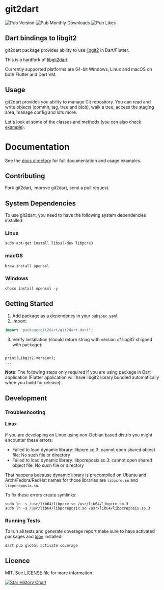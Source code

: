# git2dart
![Pub Version](https://img.shields.io/pub/v/git2dart)
![Pub Monthly Downloads](https://img.shields.io/pub/dm/git2dart)
![Pub Likes](https://img.shields.io/pub/likes/git2dart)

## Dart bindings to libgit2

git2dart package provides ability to use [libgit2](https://github.com/libgit2/libgit2) in Dart/Flutter.

This is a hardfork of [libgit2dart](https://github.com/SkinnyMind/libgit2dart)

Currently supported platforms are 64-bit Windows, Linux and macOS on both Flutter and Dart VM.

## Usage

git2dart provides you ability to manage Git repository. You can read and write objects (commit, tag, tree and blob), walk a tree, access the staging area, manage config and lots more.

Let's look at some of the classes and methods (you can also check [example](example/example.dart)).

# Documentation

See the [docs directory](docs/README.md) for full documentation and usage examples.

## Contributing

Fork git2dart, improve git2dart, send a pull request.

 ## System Dependencies

To use git2dart, you need to have the following system dependencies installed:

### Linux

```shell
sudo apt-get install libssl-dev libpcre3
```

### macOS

```shell
brew install openssl
```

### Windows

```powershell
choco install openssl -y
```

## Getting Started

1. Add package as a dependency in your `pubspec.yaml`
2. Import:

```dart
import 'package:git2dart/git2dart.dart';
```

3. Verify installation (should return string with version of libgit2 shipped with package):

```dart
...
print(Libgit2.version);
...
```

**Note**: The following steps only required if you are using package in Dart application (Flutter application will have libgit2 library bundled automatically when you build for release).

## Development

### Troubleshooting

#### Linux

If you are developing on Linux using non-Debian based distrib you might encounter these errors:

- Failed to load dynamic library: libpcre.so.3: cannot open shared object file: No such file or directory
- Failed to load dynamic library: libpcreposix.so.3: cannot open shared object file: No such file or directory

That happens because dynamic library is precompiled on Ubuntu and Arch/Fedora/RedHat names for those libraries are `libpcre.so` and `libpcreposix.so`.

To fix these errors create symlinks:

```shell
sudo ln -s /usr/lib64/libpcre.so /usr/lib64/libpcre.so.3
sudo ln -s /usr/lib64/libpcreposix.so /usr/lib64/libpcreposix.so.3
```

### Running Tests

To run all tests and generate coverage report make sure to have activated packages and [lcov](https://github.com/linux-test-project/lcov) installed:

```sh
dart pub global activate coverage
```

## Licence

MIT. See [LICENSE](LICENSE) file for more information.


[![Star History Chart](https://api.star-history.com/svg?repos=DartGit-dev/git2dart&type=Date)](https://www.star-history.com/#DartGit-dev/git2dart&Date)
